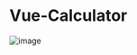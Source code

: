 # Vue-Calculator

![image](https://user-images.githubusercontent.com/91125922/215477235-ad2e6941-be67-4a25-a770-fc82ddcc17d8.png)

